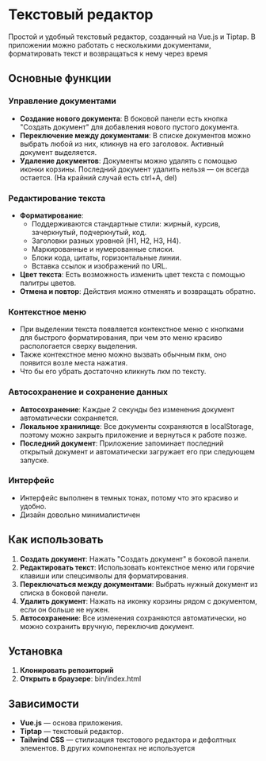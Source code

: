 # Текстовый редактор

Простой и удобный текстовый редактор, созданный на Vue.js и Tiptap. В приложении можно работать с несколькими документами, форматировать текст и возвращаться к нему через время

## Основные функции

### Управление документами

- **Создание нового документа**: В боковой панели есть кнопка "Создать документ" для добавления нового пустого документа.
- **Переключение между документами**: В списке документов можно выбрать любой из них, кликнув на его заголовок. Активный документ выделяется.
- **Удаление документов**: Документы можно удалять с помощью иконки корзины. Последний документ удалить нельзя — он всегда остается. (На крайний случай есть ctrl+A, del)

### Редактирование текста

- **Форматирование**: 
  - Поддерживаются стандартные стили: жирный, курсив, зачеркнутый, подчеркнутый, код.
  - Заголовки разных уровней (H1, H2, H3, H4).
  - Маркированные и нумерованные списки.
  - Блоки кода, цитаты, горизонтальные линии.
  - Вставка ссылок и изображений по URL.
- **Цвет текста**: Есть возможность изменить цвет текста с помощью палитры цветов.
- **Отмена и повтор**: Действия можно отменять и возвращать обратно.

### Контекстное меню

- При выделении текста появляется контекстное меню с кнопками для быстрого форматирования, при чем это меню красиво распологается сверху выделения.
- Также контекстное меню можно вызвать обычным пкм, оно появится возле места нажатия.
- Что бы его убрать достаточно кликнуть лкм по тексту.

### Автосохранение и сохранение данных

- **Автосохранение**: Каждые 2 секунды без изменения документ автоматически сохраняется.
- **Локальное хранилище**: Все документы сохраняются в localStorage, поэтому можно закрыть приложение и вернуться к работе позже.
- **Последний документ**: Приложение запоминает последний открытый документ и автоматически загружает его при следующем запуске.

### Интерфейс

- Интерфейс выполнен в темных тонах, потому что это красиво и удобно.
- Дизайн довольно минималистичен

## Как использовать

1. **Создать документ**: Нажать "Создать документ" в боковой панели.
2. **Редактировать текст**: Использовать контекстное меню или горячие клавиши или спецсимволы для форматирования.
3. **Переключаться между документами**: Выбрать нужный документ из списка в боковой панели.
4. **Удалить документ**: Нажать на иконку корзины рядом с документом, если он больше не нужен.
5. **Автосохранение**: Все изменения сохраняются автоматически, но можно сохранить вручную, переключив документ.

## Установка

1. **Клонировать репозиторий**
2. **Открыть в браузере**: bin/index.html

## Зависимости

- **Vue.js** — основа приложения.
- **Tiptap** — текстовый редактор.
- **Tailwind CSS** — стилизация текстового редактора и дефолтных элементов. В других компонентах не используется
